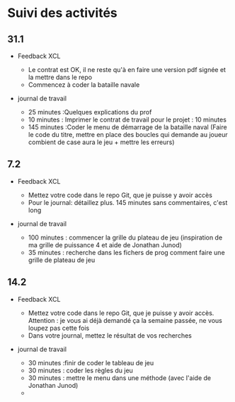 # Suivi des activités

## 31.1

- Feedback XCL
    - Le contrat est OK, il ne reste qu'à en faire une version pdf signée et la mettre dans le repo
    - Commencez à coder la bataille navale

- journal de travail
    - 25 minutes :Quelques explications du prof
    - 10 minutes : Imprimer le contrat de travail pour le projet : 10 minutes
    - 145 minutes :Coder le menu de démarrage de la bataille naval (Faire le code du titre, mettre en place des boucles qui demande au joueur combient de case aura le jeu + mettre les erreurs)

## 7.2
- Feedback XCL
    - Mettez votre code dans le repo Git, que je puisse y avoir accès
    - Pour le journal: détaillez plus. 145 minutes sans commentaires, c'est long
 
- journal de travail
    - 100 minutes : commencer la grille du plateau de jeu (inspiration de ma grille de puissance 4 et aide de Jonathan Junod)
    - 35 minutes : recherche dans les fichers de prog comment faire une grille de plateau de jeu

## 14.2
- Feedback XCL
    - Mettez votre code dans le repo Git, que je puisse y avoir accès. Attention : je vous ai déjà demandé ça la semaine passée, ne vous loupez pas cette fois
    - Dans votre journal, mettez le résultat de vos recherches
 
- journal de travail
    - 30 minutes :finir de coder le tableau de jeu
    - 30 minutes : coder les règles du jeu
    - 30 minutes : mettre le menu dans une méthode (avec l'aide de Jonathan Junod)
    - 
